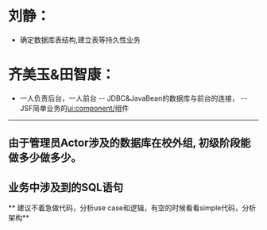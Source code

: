 # 刘静：
- 确定数据库表结构,建立表等持久性业务

# 齐美玉&田智康：
- 一人负责后台，一人前台 
 -- JDBC&JavaBean的数据库与前台的连接，
 -- JSF简单业务的<ui:component/>组件

<hr/>

## 由于管理员Actor涉及的数据库在校外组, 初级阶段能做多少做多少。
## 业务中涉及到的SQL语句
 
 ** 建议不着急做代码，分析use case和逻辑，有空的时候看看simple代码，分析架构**
